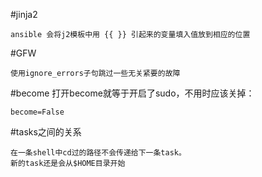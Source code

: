 #jinja2
```
ansible 会将j2模板中用 {{ }} 引起来的变量填入值放到相应的位置
```
#GFW
```
使用ignore_errors子句跳过一些无关紧要的故障
```
#become
打开become就等于开启了sudo，不用时应该关掉：
```
become=False
```
#tasks之间的关系
```
在一条shell中cd过的路径不会传递给下一条task。
新的task还是会从$HOME目录开始
```
